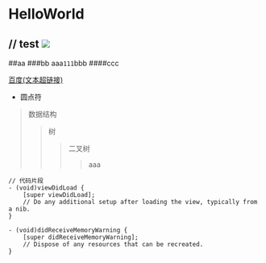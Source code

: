 # HelloWorld
// test
![](https://camo.githubusercontent.com/1560be050811ab73457e90aee62cd1cd257c7fb9/68747470733a2f2f7261772e6769746875622e636f6d2f41464e6574776f726b696e672f41464e6574776f726b696e672f6173736574732f61666e6574776f726b696e672d6c6f676f2e706e67)
---
##aa
###bb
        aaa`111`bbb
####ccc

 [百度(文本超链接)](http://www.baidu.com "悬停显示")
 
 *  圆点符
 
> 数据结构
>> 树
>>> 二叉树
>>>>aaa

```objc
// 代码片段
- (void)viewDidLoad {
    [super viewDidLoad];
    // Do any additional setup after loading the view, typically from a nib.
}

- (void)didReceiveMemoryWarning {
    [super didReceiveMemoryWarning];
    // Dispose of any resources that can be recreated.
}
```

